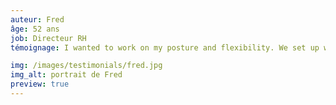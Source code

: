 ```yaml
---
auteur: Fred
âge: 52 ans
job: Directeur RH
témoignage: I wanted to work on my posture and flexibility. We set up weekly virtual sessions with Helena, with personal exercises assigned in between. I was able to improve significantly over a year. Helena is very well prepared and sessions have a good rhythm. Her bubbly personality brings spice to the workout. I highly recommend it!

img: /images/testimonials/fred.jpg
img_alt: portrait de Fred
preview: true
---
```

